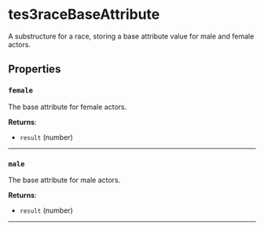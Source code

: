 <!---
	This file is autogenerated. Do not edit this file manually. Your changes will be ignored.
	More information: https://github.com/MWSE/MWSE/tree/master/docs
-->

# tes3raceBaseAttribute

A substructure for a race, storing a base attribute value for male and female actors.

## Properties

### `female`

The base attribute for female actors.

**Returns**:

* `result` (number)

***

### `male`

The base attribute for male actors.

**Returns**:

* `result` (number)

***

